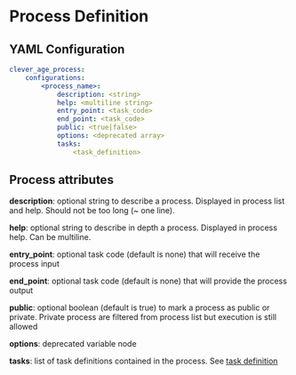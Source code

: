 Process Definition
==================

YAML Configuration
------------------

```yaml
clever_age_process:
    configurations:
        <process_name>:
            description: <string>
            help: <multiline string>
            entry_point: <task_code>
            end_point: <task_code>
            public: <true|false>
            options: <deprecated array>
            tasks: 
                <task_definition>
```

Process attributes
------------------

**description**: optional string to describe a process. Displayed in process list and help. Should not be too long 
(~ one line).

**help**: optional string to describe in depth a process. Displayed in process help. Can be multiline.

**entry_point**: optional task code (default is none) that will receive the process input

**end_point**: optional task code (default is none) that will provide the process output

**public**: optional boolean (default is true) to mark a process as public or private. Private process are filtered from 
process list but execution is still allowed

**options**: deprecated variable node

**tasks**: list of task definitions contained in the process. See [task definition](02-task_definition.md)

